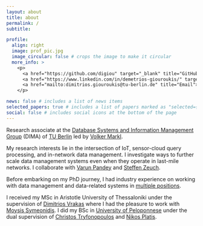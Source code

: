 ```yaml
---
layout: about
title: about
permalink: /
subtitle:

profile:
  align: right
  image: prof_pic.jpg
  image_circular: false # crops the image to make it circular
  more_info: >
    <p>
      <a href="https://github.com/digiou" target="_blank" title="GitHub"><i class="fab fa-github"></i></a>
      <a href="https://www.linkedin.com/in/demetrios-giouroukis/" target="_blank" title="LinkedIn"><i class="fab fa-linkedin-in"></i></a>
      <a href="mailto:dimitrios.giouroukis@tu-berlin.de" title="Email"><i class="fas fa-envelope"></i></a>
    </p>

news: false # includes a list of news items
selected_papers: true # includes a list of papers marked as "selected={true}"
social: false # includes social icons at the bottom of the page
---
```

Research associate at the [Database Systems and Information Management Group](https://www.tu.berlin/dima) (DIMA) of [TU Berlin](https://www.tu.berlin) led by [Volker Markl](https://www.dima.tu-berlin.de/menue/mitarbeiter/volker_markl).

My research interests lie in the intersection of IoT, sensor-cloud query processing, and in-network data management. I investigate ways to further scale data management systems even when they operate in last-mile networks. I collaborate with [Varun Pandey](https://www.bifold.berlin/people/dr-varun-pandey.html) and [Steffen Zeuch](https://www.user.tu-berlin.de/zeuchste/). 

Before embarking on my PhD journey, I had industry experience on working with data management and data-related systems in [multiple positions](https://www.linkedin.com/in/demetrios-giouroukis/). 

I received my MSc in Aristotle University of Thessaloniki under the supervision of [Dimitrios Vrakas](https://intelligence.csd.auth.gr/people/vrakas/) where I had the pleasure to work with [Moysis Symeonidis](https://grid.ucy.ac.cy/index.php?id=147). I did my BSc in [University of Peloponnese](https://www.uop.gr/en/) under the dual supervision of [Christos Tryfonopoulos](http://users.uop.gr/~trifon/) and [Nikos Platis](https://users.uop.gr/~nplatis/en/).
